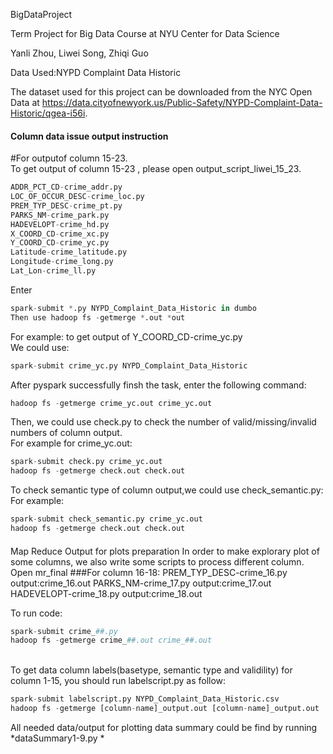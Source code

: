 BigDataProject

Term Project for Big Data Course at NYU Center for Data Science

Yanli Zhou, Liwei Song, Zhiqi Guo

Data Used:NYPD Complaint Data Historic

The dataset used for this project can be downloaded from the NYC Open Data at https://data.cityofnewyork.us/Public-Safety/NYPD-Complaint-Data-Historic/qgea-i56i.



#### Column data issue output instruction
#For outputof column 15-23.   
To get output of column 15-23 , please open output_script_liwei_15_23.
```python
ADDR_PCT_CD-crime_addr.py   
LOC_OF_OCCUR_DESC-crime_loc.py   
PREM_TYP_DESC-crime_pt.py   
PARKS_NM-crime_park.py   
HADEVELOPT-crime_hd.py   
X_COORD_CD-crime_xc.py   
Y_COORD_CD-crime_yc.py   
Latitude-crime_latitude.py   
Longitude-crime_long.py    
Lat_Lon-crime_ll.py   
```

Enter   
```python
spark-submit *.py NYPD_Complaint_Data_Historic in dumbo
Then use hadoop fs -getmerge *.out *out   
```
For example: to get output of Y_COORD_CD-crime_yc.py   
We could use: 
```python
spark-submit crime_yc.py NYPD_Complaint_Data_Historic   
```
After pyspark successfully finsh the task, enter the following command: 
```python
hadoop fs -getmerge crime_yc.out crime_yc.out    
```

Then, we could use check.py to check the number of valid/missing/invalid numbers of column output.   
For example for crime_yc.out: 
```python
spark-submit check.py crime_yc.out     
hadoop fs -getmerge check.out check.out   
```

To check semantic type of column output,we could use check_semantic.py:   
For example:
```python
spark-submit check_semantic.py crime_yc.out     
hadoop fs -getmerge check.out check.out
```

####
Map Reduce Output for plots preparation
In order to make explorary plot of some columns, we also write some scripts to process different column.
Open mr_final
###For column 16-18:
PREM_TYP_DESC-crime_16.py output:crime_16.out
PARKS_NM-crime_17.py output:crime_17.out
HADEVELOPT-crime_18.py output:crime_18.out   

To run code:   
```python
spark-submit crime_##.py    
hadoop fs -getmerge crime_##.out crime_##.out
```

<br>
To get data column labels(basetype, semantic type and validility) for column 1-15, you should run labelscript.py as follow:   

```python
spark-submit labelscript.py NYPD_Complaint_Data_Historic.csv 
hadoop fs -getmerge [column-name]_output.out [column-name]_output.out 
```
All needed data/output for plotting data summary could be find by running *dataSummary1-9.py *
